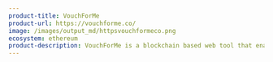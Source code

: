 ```yaml
---
product-title: VouchForMe
product-url: https://vouchforme.co/
image: /images/output_md/httpsvouchformeco.png
ecosystem: ethereum
product-description: VouchForMe is a blockchain based web tool that enables users to ask friends and family to vouch for them.
---
```

